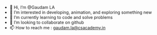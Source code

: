 - 👋 Hi, I’m @Gaudam LA
- 👀 I’m interested in developing, animation, and exploring something new
- 🌱 I’m currently learning to code and solve problems
- 💞️ I’m looking to collaborate on github
- 📫 How to reach me : gaudam.la@csacademy.in

<!---
GaudamLA/GaudamLA is a ✨ special ✨ repository because its `README.md` (this file) appears on your GitHub profile.
You can click the Preview link to take a look at your changes.
--->
